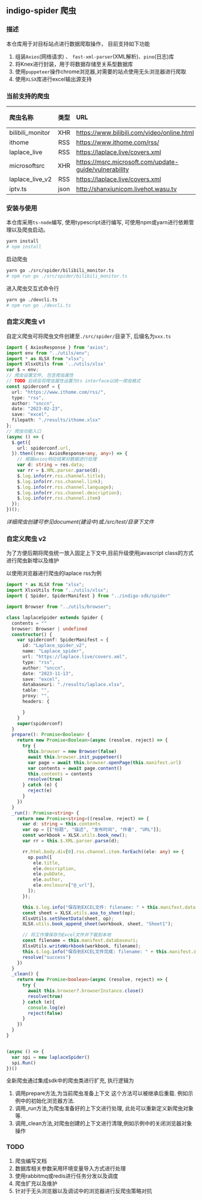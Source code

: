## indigo-spider 爬虫

### 描述

本仓库用于对目标站点进行数据爬取操作， 目前支持如下功能

1. 组装`Axios`(网络请求) 、 `fast-xml-parser`(XML解析)、`pino`(日志)库
2. 将Knex进行封装，用于将数据存储至关系型数据库
3. 使用`puppeteer`操作chrome浏览器,对需要的站点使用无头浏览器进行爬取
4. 使用`XLSX`库进行excel输出源支持

### 当前支持的爬虫
|爬虫名称|类型|URL|输出目标|
|:--|:--:|:--|:--|
|bilibili_monitor|XHR|https://www.bilibili.com/video/online.html|console|
|ithome|RSS|https://www.ithome.com/rss/|console|
|laplace_live|RSS|https://laplace.live/covers.xml|excel|
|microsoftsrc|XHR|https://msrc.microsoft.com/update-guide/vulnerability|mysql|
|laplace_live_v2|RSS|https://laplace.live/covers.xml|excel|
|iptv.ts|json|http://shanxiunicom.livehot.wasu.tv|m3u8|

### 安装与使用
本仓库采用`ts-node`编写, 使用typescript进行编写, 可使用npm或yarn进行依赖管理以及爬虫启动。
```bash
yarn install
# npm install
```

启动爬虫
```bash
yarn go ./src/spider/bilibili_monitor.ts
# npm run go ./src/spider/bilibili_monitor.ts
```

进入爬虫交互式命令行
```bash
yarn go ./devcli.ts
# npm run go ./devcli.ts
```


### 自定义爬虫 v1
自定义爬虫可将爬虫文件创建至`./src/spider/`目录下, 后缀名为`xxx.ts`

```typescript
import { AxiosResponse } from "axios";
import env from "../utils/env";
import * as XLSX from "xlsx";
import XlsxUtils from '../utils/xlsx'
var $ = env;
// 爬虫设置文件, 包含爬虫属性
// TODO 后续会将爬虫属性设置为ts interface以统一爬虫格式
const spiderconf = {
  url: "https://www.ithome.com/rss/",
  type: "rss",
  author: "snccn",
  date: "2023-02-23",
  save: "excel",
  filepath: "./results/ithome.xlsx"
};
// 爬虫功能入口
(async () => {
  $.get({
    url: spiderconf.url,
  }).then((res: AxiosResponse<any, any>) => {
    // 根据axios响应结果对数据进行处理
    var d: string = res.data;
    var rr = $.XML.parser.parse(d);
    $.log.info(rr.rss.channel.title);
    $.log.info(rr.rss.channel.link);
    $.log.info(rr.rss.channel.language);
    $.log.info(rr.rss.channel.description);
    $.log.info(rr.rss.channel.item)
  });
})();
```
*详细爬虫创建可参见document(建设中)或./src/test/目录下文件*

### 自定义爬虫 v2
为了方便后期将爬虫统一放入固定上下文中,目前升级使用javascript class的方式进行爬虫新增以及维护

以使用浏览器进行爬虫的laplace rss为例
```typescript
import * as XLSX from "xlsx";
import XlsxUtils from "../utils/xlsx";
import { Spider, SpiderManifest } from "../indigo-sdk/spider"

import Browser from "../utils/browser";

class laplaceSpider extends Spider {
  contents = ""
  browser: Browser | undefined
  constructor() {
    var spiderconf: SpiderManifest = {
      id: "Laplace_spider_v2",
      name: "Laplace_spider",
      url: "https://laplace.live/covers.xml",
      type: "rss",
      author: "snccn",
      date: "2023-11-13",
      save: "excel",
      databaseuri: "./results/laplace.xlsx",
      table: "",
      proxy: "",
      headers: {

      }
    }
    super(spiderconf)
  }
  prepare(): Promise<Boolean> {
    return new Promise<Boolean>(async (resolve, reject) => {
      try {
        this.browser = new Browser(false)
        await this.browser.init_puppeteer()
        var page = await this.browser.openPage(this.manifest.url)
        var contents = await page.content()
        this.contents = contents
        resolve(true)
      } catch (e) {
        reject(e)
      }
    })
  }
  _run(): Promise<string> {
    return new Promise<string>((resolve, reject) => {
      var d: string = this.contents
      var op = [["标题", "描述", "发布时间", "作者", "URL"]];
      const workbook = XLSX.utils.book_new();
      var rr = this.$.XML.parser.parse(d);

      rr.html.body.div[0].rss.channel.item.forEach((ele: any) => {
        op.push([
          ele.title,
          ele.description,
          ele.pubDate,
          ele.author,
          ele.enclosure["@_url"],
        ]);
      });

      this.$.log.info("保存到EXCEL文件: filename: " + this.manifest.databaseuri);
      const sheet = XLSX.utils.aoa_to_sheet(op);
      XlsxUtils.setSheetData(sheet, op);
      XLSX.utils.book_append_sheet(workbook, sheet, "Sheet1");

      // 将工作簿保存为Excel文件并下载到本地
      const filename = this.manifest.databaseuri;
      XlsxUtils.writeWorkbook(workbook, filename);
      this.$.log.info("保存到EXCEL文件完成: filename: " + this.manifest.databaseuri);
      resolve("success")
    })
  }
  _clean() {
    return new Promise<boolean>(async (resolve, reject) => {
      try {
        await this.browser?.browserInstance.close()
        resolve(true)
      } catch (e){
        console.log(e)
        reject(false)
      }
    })
  }
}


(async () => {
  var spi = new laplaceSpider()
  spi.Run()
})()
```
全新爬虫通过集成sdk中的爬虫类进行扩充, 执行逻辑为
1. 调用prepare方法,为当前爬虫准备上下文 这个方法可以被继承后重载. 例如示例中的初始化浏览器方法.
2. 调用_run方法,为爬虫准备好的上下文进行处理, 此处可以重新定义新爬虫对象等.
3. 调用_clean方法,对爬虫创建的上下文进行清理,例如示例中的关闭浏览器对象操作

### TODO
1. 爬虫编写文档
2. 数据库相关参数采用环境变量导入方式进行处理
3. 使用rabbitmq或redis进行任务分发以及调度
4. 爬虫扩充以及维护
5. 针对于无头浏览器以及调试中的浏览器进行反爬虫策略对抗